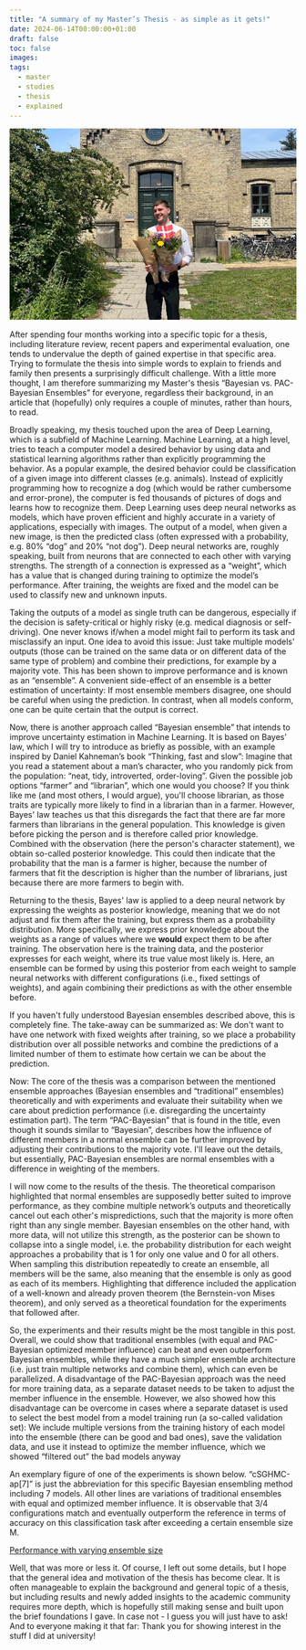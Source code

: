 ```yaml
---
title: "A summary of my Master’s Thesis - as simple as it gets!"
date: 2024-06-14T00:00:00+01:00
draft: false
toc: false
images:
tags:
  - master
  - studies
  - thesis
  - explained
---
```


![After my defense!](/static/master.jpg)

After spending four months working into a specific topic for a thesis, including literature review, recent papers and experimental evaluation, one tends to undervalue the depth of gained expertise in that specific area. Trying to formulate the thesis into simple words to explain to friends and family then presents a surprisingly difficult challenge. With a little more thought, I am therefore summarizing my Master's thesis “Bayesian vs. PAC-Bayesian Ensembles” for everyone, regardless their background, in an article that (hopefully) only requires a couple of minutes, rather than hours, to read.

Broadly speaking, my thesis touched upon the area of Deep Learning, which is a subfield of Machine Learning. Machine Learning, at a high level, tries to teach a computer model a desired behavior by using data and statistical learning algorithms rather than explicitly programming the behavior. As a popular example, the desired behavior could be classification of a given image into different classes (e.g. animals). Instead of explicitly programming how to recognize a dog (which would be rather cumbersome and error-prone), the computer is fed thousands of pictures of dogs and learns how to recognize them. Deep Learning uses deep neural networks as models, which have proven efficient and highly accurate in a variety of applications, especially with images. The output of a model, when given a new image, is then the predicted class (often expressed with a probability, e.g. 80% “dog” and 20% “not dog”). Deep neural networks are, roughly speaking, built from neurons that are connected to each other with varying strengths. The strength of a connection is expressed as a “weight”, which has a value that is changed during training to optimize the model’s performance. After training, the weights are fixed and the model can be used to classify new and unknown inputs.

Taking the outputs of a model as single truth can be dangerous, especially if the decision is safety-critical or highly risky (e.g. medical diagnosis or self-driving). One never knows if/when a model might fail to perform its task and misclassify an input. One idea to avoid this issue: Just take multiple models' outputs (those can be trained on the same data or on different data of the same type of problem) and combine their predictions, for example by a majority vote. This has been shown to improve performance and is known as an “ensemble”. A convenient side-effect of an ensemble is a better estimation of uncertainty: If most ensemble members disagree, one should be careful when using the prediction. In contrast, when all models conform, one can be quite certain that the output is correct.

Now, there is another approach called “Bayesian ensemble” that intends to improve uncertainty estimation in Machine Learning. It is based on Bayes’ law, which I will try to introduce as briefly as possible, with an example inspired by Daniel Kahneman’s book “Thinking, fast and slow”: Imagine that you read a statement about a man’s character, who you randomly pick from the population: “neat, tidy, introverted, order-loving”. Given the possible job options “farmer” and “librarian”, which one would you choose? If you think like me (and most others, I would argue), you'll choose librarian, as those traits are typically more likely to find in a librarian than in a farmer. However, Bayes' law teaches us that this disregards the fact that there are far more farmers than librarians in the general population. This knowledge is given before picking the person and is therefore called prior knowledge. Combined with the observation (here the person's character statement), we obtain so-called posterior knowledge. This could then indicate that the probability that the man is a farmer is higher, because the number of farmers that fit the description is higher than the number of librarians, just because there are more farmers to begin with.

Returning to the thesis, Bayes' law is applied to a deep neural network by expressing the weights as posterior knowledge, meaning that we do not adjust and fix them after the training, but express them as a probability distribution. More specifically, we express prior knowledge about the weights as a range of values where we **would** expect them to be after training. The observation here is the training data, and the posterior expresses for each weight, where its true value most likely is. Here, an ensemble can be formed by using this posterior from each weight to sample neural networks with different configurations (i.e., fixed settings of weights), and again combining their predictions as with the other ensemble before. 

If you haven't fully understood Bayesian ensembles described above, this is completely fine. The take-away can be summarized as: We don't want to have one network with fixed weights after training, so we place a probability distribution over all possible networks and combine the predictions of a limited number of them to estimate how certain we can be about the prediction.

Now: The core of the thesis was a comparison between the mentioned ensemble approaches (Bayesian ensembles and “traditional” ensembles) theoretically and with experiments and evaluate their suitability when we care about prediction performance (i.e. disregarding the uncertainty estimation part). The term “PAC-Bayesian” that is found in the title, even though it sounds similar to “Bayesian”, describes how the influence of different members in a normal ensemble can be further improved by adjusting their contributions to the majority vote. I'll leave out the details, but essentially, PAC-Bayesian ensembles are normal ensembles with a difference in weighting of the members.

I will now come to the results of the thesis. The theoretical comparison highlighted that normal ensembles are supposedly better suited to improve performance, as they combine multiple network’s outputs and theoretically cancel out each other's mispredictions, such that the majority is more often right than any single member. Bayesian ensembles on the other hand, with more data, will not utilize this strength, as the posterior can be shown to collapse into a single model, i.e. the probability distribution for each weight approaches a probability that is 1 for only one value and 0 for all others. When sampling this distribution repeatedly to create an ensemble, all members will be the same, also meaning that the ensemble is only as good as each of its members. Highlighting that difference included the application of a well-known and already proven theorem (the Bernstein-von Mises theorem), and only served as a theoretical foundation for the experiments that followed after.

So, the experiments and their results might be the most tangible in this post. Overall, we could show that traditional ensembles (with equal and PAC-Bayesian optimized member influence) can beat and even outperform Bayesian ensembles, while they have a much simpler ensemble architecture (i.e. just train multiple networks and combine them), which can even be parallelized. A disadvantage of the PAC-Bayesian approach was the need for more training data, as a separate dataset needs to be taken to adjust the member influence in the ensemble. However, we also showed how this disadvantage can be overcome in cases where a separate dataset is used to select the best model from a model training run (a so-called validation set): We include multiple versions from the training history of each model into the ensemble (there can be good and bad ones), save the validation data, and use it instead to optimize the member influence, which we showed “filtered out” the bad models anyway

An exemplary figure of one of the experiments is shown below. “cSGHMC-ap[7]” is just the abbreviation for this specific Bayesian ensembling method including 7 models. All other lines are variations of traditional ensembles with equal and optimized member influence. It is observable that 3/4 configurations match and eventually outperform the reference in terms of accuracy on this classification task after exceeding a certain ensemble size M.

[Performance with varying ensemble size](/static/ensemble_accs.png)

Well, that was more or less it. Of course, I left out some details, but I hope that the general idea and motivation of the thesis has become clear. It is often manageable to explain the background and general topic of a thesis, but including results and newly added insights to the academic community requires more depth, which is hopefully still making sense and built upon the brief foundations I gave. In case not - I guess you will just have to ask! And to everyone making it that far: Thank you for showing interest in the stuff I did at university!